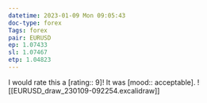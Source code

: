 ```yaml
---
datetime: 2023-01-09 Mon 09:05:43
doc-type: forex
Tags: forex
pair: EURUSD
ep: 1.07433
sl: 1.07467
etp: 1.04823
---
```


I would rate this a [rating:: 9]! It was [mood:: acceptable].
![[EURUSD_draw_230109-092254.excalidraw]]